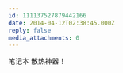 ```yaml
---
id: 111137527879442166
date: 2014-04-12T02:38:45.000Z
reply: false
media_attachments: 0
---
```


笔记本 散热神器！

